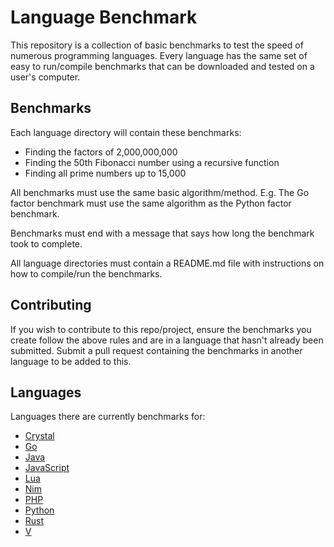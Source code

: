 # Language Benchmark

This repository is a collection of basic benchmarks to test the speed of numerous programming languages. Every language has the same set of easy to run/compile benchmarks that can be downloaded and tested on a user's computer.

## Benchmarks

Each language directory will contain these benchmarks:

- Finding the factors of 2,000,000,000
- Finding the 50th Fibonacci number using a recursive function
- Finding all prime numbers up to 15,000

All benchmarks must use the same basic algorithm/method. E.g. The Go factor benchmark must use the same algorithm as the Python factor benchmark.

Benchmarks must end with a message that says how long the benchmark took to complete.

All language directories must contain a README.md file with instructions on how to compile/run the benchmarks.

## Contributing

If you wish to contribute to this repo/project, ensure the benchmarks you create follow the above rules and are in a language that hasn't already been submitted. Submit a pull request containing the benchmarks in another language to be added to this.

## Languages

Languages there are currently benchmarks for:

- [Crystal](https://crystal-lang.org/)
- [Go](https://golang.org/)
- [Java](https://www.java.com/)
- [JavaScript](https://www.javascript.com/)
- [Lua](http://www.lua.org/)
- [Nim](https://nim-lang.org/)
- [PHP](https://www.php.net/)
- [Python](https://www.python.org/)
- [Rust](https://www.rust-lang.org/)
- [V](https://vlang.io/)
